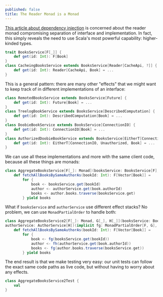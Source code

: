 ```yaml
---
published: false
title: The Reader Monad is a Monad
---
```




[This article about dependency injection](http://www.schibsted.pl/2016/04/dependency-injection-play-framework-scala/) is concerned about the reader monad compromising separation of interface and implementation. In fact, this simply reveals the need to use Scala's most powerful capability: higher-kinded types.

````scala
trait BooksService[F[_]] {
	def get(id: Int): F[Book]
}
class CacheingBooksService extends BooksService[Reader[CacheApi, ?]] {
	def get(id: Int): Reader[CacheApi, Book] = ...
}
````

This is a general pattern: there are many other "effects" that we might want to keep track of in different implementations of an interface:

````scala
class RemotedBooksService extends BooksService[Future] {
    def get(id: Int): Future[Book] = ...
}
class TreelogBookService extends BooksService[DescribedComputation] {
    def get(id: Int): DescribedComputation[Book] = ...
}
class DoobieBookService extends BooksService[ConnectionIO] {
    def get(id: Int): ConnectionIO[Book] = ...
}
class AuthorizedDoobieBookService extends BooksService[EitherT[ConnectionIO, Unauthorized, ?]] {
    def get(id: Int): EitherT[ConnectionIO, Unauthorized, Book] = ...
}
````

We can use all these implementations and more with the same client code, because all these things are monads:

````scala
class AggregateBooksService[F[_]: Monad](booksService: BooksService[F], authorService: AuthorService[F])
    def fetchAllBooksBySameAuthorAs(bookId: Int): F[Vector[Book]] =
    	for {
        	book <- booksService.get(bookId)
            author <- authorService.get(book.authorId)
            books <- author.books.traverse(booksService.get)
        } yield books
````

What if `booksService` and `authorService` use different effect stacks? No problem, we can use `MonadPartialOrder` to handle both:

````scala
class AggregateBooksService2[F[_]: Monad, G[_], H[_]](booksService: BooksService[G], 
authorService: AuthorService[H])(implicit fg: MonadPartialOrder[F, G], fh: MonadPartialOrder[F, G]) extends IAggregateBooksService[F] {
    def fetchAllBooksBySameAuthorAs(bookId: Int): F[Vector[Book]] =
    	for {
        	book <- fg(booksService.get(bookId))
            author <- fh(authorService.get(book.authorId))
            books <- fg(author.books.traverse(booksService.get))
        } yield books
````

The end result is that we make testing very easy: our unit tests can follow the exact same code paths as live code, but without having to worry about any effects.

````scala
class AggregateBooksService2Test {
    val 
}